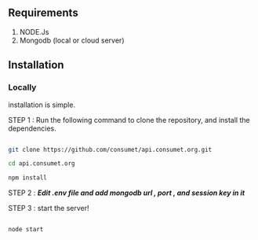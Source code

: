 ## Requirements


1. NODE.Js
2. Mongodb (local or cloud server)


## Installation

### Locally

installation is simple.

  

STEP 1 : Run the following command to clone the repository, and install the dependencies.

  

```sh

git clone https://github.com/consumet/api.consumet.org.git

cd api.consumet.org

npm install 

```



STEP 2 : ***Edit .env file and add mongodb url , port , and session key in it***


STEP 3 : start the server!
  

```sh

node start

```



